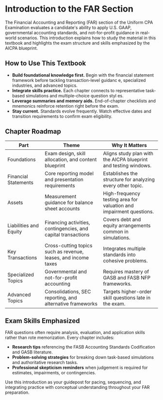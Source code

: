 # Introduction to the FAR Section

The Financial Accounting and Reporting (FAR) section of the Uniform CPA Examination evaluates a candidate's ability to apply U.S.
 GAAP, governmental accounting standards, and not-for-profit guidance in real-world scenarios. This introduction explains how to
 study the material in this textbook and highlights the exam structure and skills emphasized by the AICPA blueprint.

## How to Use This Textbook

- **Build foundational knowledge first.** Begin with the financial statement framework before tackling transaction-level guidanc
e, specialized industries, and advanced topics.
- **Integrate skills practice.** Each chapter connects to representative task-based simulations and multiple-choice question styl
es.
- **Leverage summaries and memory aids.** End-of-chapter checklists and mnemonics reinforce retention right before the exam.
- **Stay current.** Standards evolve frequently. Watch effective dates and transition requirements to confirm exam eligibility.

## Chapter Roadmap

| Part | Theme | Why It Matters |
| --- | --- | --- |
| Foundations | Exam design, skill allocation, and content blueprint | Aligns study plan with the AICPA blueprint and testing windows. |
| Financial Statements | Core reporting model and presentation requirements | Establishes the structure for analyzing every other topic. |
| Assets | Measurement guidance for balance sheet accounts | High-frequency testing area for valuation and impairment questions. |
| Liabilities and Equity | Financing activities, contingencies, and capital transactions | Covers debt and equity arrangements common in simulations. |
| Key Transactions | Cross-cutting topics such as revenue, leases, and income taxes | Integrates multiple standards into cohesive problems. |
| Specialized Topics | Governmental and not-for-profit accounting | Requires mastery of GASB and FASB NFP frameworks. |
| Advanced Topics | Consolidations, SEC reporting, and alternative frameworks | Targets higher-order skill questions late in the exam. |

## Exam Skills Emphasized

FAR questions often require analysis, evaluation, and application skills rather than rote memorization. Every chapter includes:

- **Research tips** referencing the FASB Accounting Standards Codification and GASB literature.
- **Problem-solving strategies** for breaking down task-based simulations and authoritative research tasks.
- **Professional skepticism reminders** when judgement is required for estimates, impairments, or contingencies.

Use this introduction as your guidepost for pacing, sequencing, and integrating practice with conceptual understanding throughout
your FAR preparation.

